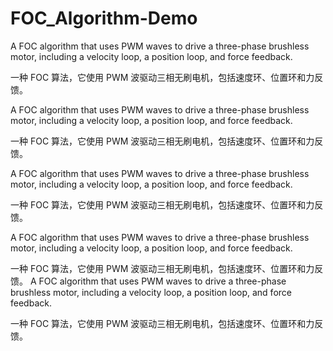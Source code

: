 # FOC_Algorithm-Demo
A FOC algorithm that uses PWM waves to drive a three-phase brushless motor, including a velocity loop, a position loop, and force feedback.

一种 FOC 算法，它使用 PWM 波驱动三相无刷电机，包括速度环、位置环和力反馈。


A FOC algorithm that uses PWM waves to drive a three-phase brushless motor, including a velocity loop, a position loop, and force feedback.

一种 FOC 算法，它使用 PWM 波驱动三相无刷电机，包括速度环、位置环和力反馈。

A FOC algorithm that uses PWM waves to drive a three-phase brushless motor, including a velocity loop, a position loop, and force feedback.

一种 FOC 算法，它使用 PWM 波驱动三相无刷电机，包括速度环、位置环和力反馈。


A FOC algorithm that uses PWM waves to drive a three-phase brushless motor, including a velocity loop, a position loop, and force feedback.

一种 FOC 算法，它使用 PWM 波驱动三相无刷电机，包括速度环、位置环和力反馈。
A FOC algorithm that uses PWM waves to drive a three-phase brushless motor, including a velocity loop, a position loop, and force feedback.

一种 FOC 算法，它使用 PWM 波驱动三相无刷电机，包括速度环、位置环和力反馈。
